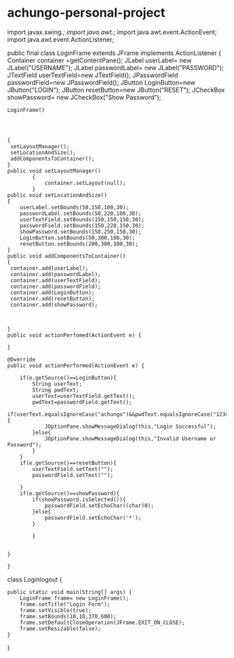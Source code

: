 # achungo-personal-project
import javax.swing.*; 
import java.awt.*;
import java.awt.event.ActionEvent;
import java.awt.event.ActionListener;


public final class LoginFrame extends JFrame implements ActionListener {
    Container container =getContentPane();
    JLabel userLabel= new JLabel("USERNAME");
    JLabel passwordLabel= new JLabel("PASSWORD");
    JTextField userTextField=new JTextField();
    JPasswordField passwordField=new JPasswordField();
    JButton LoginButton=new JButton("LOGIN");
    JButton resetButton=new JButton("RESET");
    JCheckBox showPassword= new JCheckBox("Show Password");
    
    
    LoginFrame()
            
            
            
            
    {
     setLayoutManager();
     setLocationAndSize();
     addComponentsToContainer();
    }
    public void setLayoutManager()
            {
                container.setLayout(null);
            }
    public void setLocationAndSize()
    {
        userLabel.setBounds(50,150,100,30);
        passwordLabel.setBounds(50,220,100,30);
        userTextField.setBounds(150,150,150,30);
        passwordField.setBounds(150,220,150,30);
        showPassword.setBounds(150,250,150,30);
        LoginButton.setBounds(50,300,100,30);
        resetButton.setBounds(200,300,100,30);
    }
    public void addComponentsToContainer()
    {
     container.add(userLabel);
     container.add(passwordLabel);
     container.add(userTextField);
     container.add(passwordField);
     container.add(LoginButton);
     container.add(resetButton);
     container.add(showPassword);
     
        
        
    }
    public void actionPerfomed(ActionEvent e) {
        
    }

    @Override
    public void actionPerformed(ActionEvent e) {
        
        if(e.getSource()==LoginButton){
            String userText;
            String pwdText;
            userText=userTextField.getText();
            pwdText=passwordField.getText();
            if(userText.equalsIgnoreCase("achungo")&&pwdText.equalsIgnoreCase("12345")){
                JOptionPane.showMessageDialog(this,"Login Successful");
            }else{
                JOptionPane.showMessageDialog(this,"Invalid Username or Password");
            }
        }
        if(e.getSource()==resetButton){
            userTextField.setText("");
            passwordField.setText("");
            
        }
        if(e.getSource()==showPassword){
            if(showPassword.isSelected()){
                passwordField.setEchoChar((char)0);
            }else{
                passwordField.setEchoChar('*');
            }
            
            }
            
            
    }
        
    }


class Loginlogout {

    
    public static void main(String[] args) {
        LoginFrame frame= new LoginFrame();
        frame.setTitle("Login Form");
        frame.setVisible(true);
        frame.setBounds(10,10,370,600);
        frame.setDefaultCloseOperation(JFrame.EXIT_ON_CLOSE);
        frame.setResizable(false);
    }
    
}

